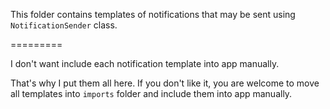 This folder contains templates of notifications that may be sent
using `NotificationSender` class.

=========

I don't want include each notification template into app manually.

That's why I put them all here. If you don't like it, you are welcome to move all templates
into `imports` folder and include them into app manually.